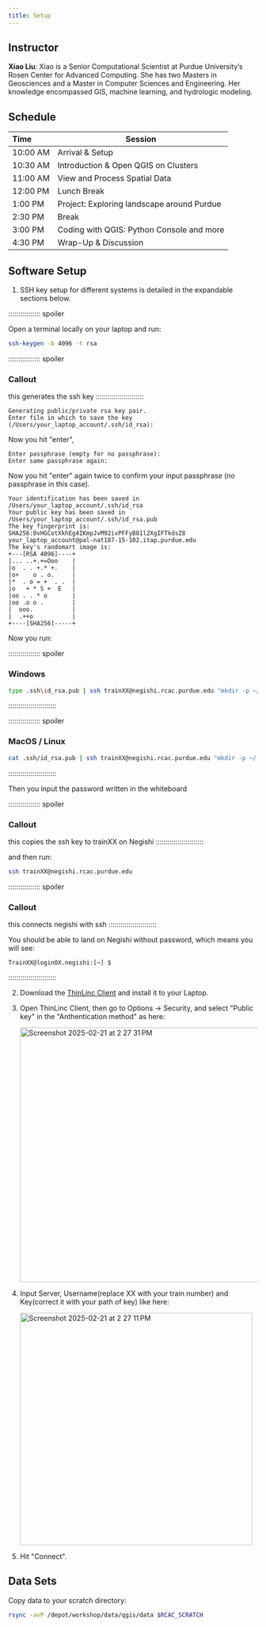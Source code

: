 ```yaml
---
title: Setup
---
```


## Instructor

**Xiao Liu**: Xiao is a Senior Computational Scientist at Purdue University’s Rosen Center for Advanced Computing. She has two Masters in Geosciences and a Master in Computer Sciences and Engineering. Her knowledge encompassed GIS, machine learning, and hydrologic modeling.

## Schedule

| **Time**  | **Session**  |
|:---|-------------|
| 10:00 AM | Arrival & Setup  |
| 10:30 AM | Introduction & Open QGIS on Clusters |
| 11:00 AM | View and Process Spatial Data |
| 12:00 PM | Lunch Break |
| 1:00 PM | Project: 	Exploring landscape around Purdue |
| 2:30 PM | Break |
| 3:00 PM | Coding with QGIS: Python Console and more |
| 4:30 PM | Wrap-Up & Discussion |


## Software Setup

1. SSH key setup for different systems is detailed in the expandable sections below.


:::::::::::::::: spoiler

Open a terminal locally on your laptop and run:

```sh
ssh-keygen -b 4096 -t rsa
```

:::::::::::::::: spoiler
### Callout
this generates the ssh key
::::::::::::::::::::::::

```output
Generating public/private rsa key pair.
Enter file in which to save the key (/Users/your_laptop_account/.ssh/id_rsa):
```

Now you hit "enter",

```output
Enter passphrase (empty for no passphrase):
Enter same passphrase again:
```

Now you hit "enter" again twice to confirm your input passphrase (no passphrase in this case).

```output
Your identification has been saved in /Users/your_laptop_account/.ssh/id_rsa
Your public key has been saved in /Users/your_laptop_account/.ssh/id_rsa.pub
The key fingerprint is:
SHA256:0vHGCotXkhEg4IKmpJvM92ivPFFyB81l2XgIFTkdsZ8 your_laptop_account@pal-nat187-15-102.itap.purdue.edu
The key's randomart image is:
+---[RSA 4096]----+
|... ..+.+=Ooo    |
|o  . . +.* +.    |
|o+    o . o.     |
|*  . o = +  . .  |
|o   + * S +  E   |
|oo . . * o       |
|oo .o o .        |
|  ooo.           |
|  .++o           |
+----[SHA256]-----+
```

Now you run:

:::::::::::::::: spoiler
### Windows
```sh
type .ssh\id_rsa.pub | ssh trainXX@negishi.rcac.purdue.edu "mkdir -p ~/.ssh; cat >> ~/.ssh/authorized_keys"
```
::::::::::::::::::::::::

:::::::::::::::: spoiler
### MacOS / Linux
```sh
cat .ssh/id_rsa.pub | ssh trainXX@negishi.rcac.purdue.edu "mkdir -p ~/.ssh; cat >> ~/.ssh/authorized_keys"
```
::::::::::::::::::::::::

Then you input the password written in the whiteboard

:::::::::::::::: spoiler
### Callout
this copies the ssh key to trainXX on Negishi
::::::::::::::::::::::::

and then run:

```sh
ssh trainXX@negishi.rcac.purdue.edu
```
:::::::::::::::: spoiler
### Callout
this connects negishi with ssh
::::::::::::::::::::::::

You should be able to land on Negishi without password, which means you will see:
```output
TrainXX@login0X.negishi:[~] $
```
::::::::::::::::::::::::

2. Download the [ThinLinc Client](https://www.cendio.com/thinlinc/download/) and install it to your Laptop.
3. Open ThinLinc Client, then go to Options -> Security, and select "Public key" in the "Anthentication method" as here:
   
   <img width="514" alt="Screenshot 2025-02-21 at 2 27 31 PM" src="https://github.com/user-attachments/assets/1e3e6a5b-8882-4546-b1e3-de313743ad61" />
   
5. Input Server, Username(replace XX with your train number) and Key(correct it with your path of key) like here:
   
   <img width="469" alt="Screenshot 2025-02-21 at 2 27 11 PM" src="https://github.com/user-attachments/assets/7889bdce-6cbd-4cf0-a2eb-a585d83489c4" />
   
6. Hit "Connect".
   
   
## Data Sets

Copy data to your scratch directory:

```sh
rsync -avP /depot/workshop/data/qgis/data $RCAC_SCRATCH
```
